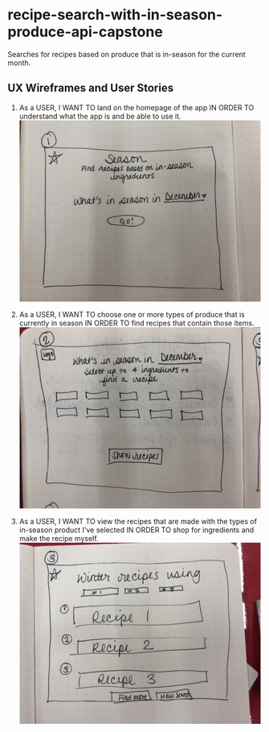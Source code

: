 # recipe-search-with-in-season-produce-api-capstone
Searches for recipes based on produce that is in-season for the current month.

## UX Wireframes and User Stories

1. As a USER, I WANT TO land on the homepage of the app IN ORDER TO understand what the app is and be able to use it. 
![image of wireframe for homepage](https://github.com/melfers/recipe-search-with-in-season-produce-api-capstone/blob/master/img1.jpg)

2. As a USER, I WANT TO choose one or more types of produce that is currently in season IN ORDER TO find recipes that contain those items.
![image of wireframe for page to choose which produce to find recipes for](https://github.com/melfers/recipe-search-with-in-season-produce-api-capstone/blob/master/img2.jpg)

3. As a USER, I WANT TO view the recipes that are made with the types of in-season product I've selected IN ORDER TO shop for ingredients and make the recipe myself. 
![image of wireframe for page to display recipes](https://github.com/melfers/recipe-search-with-in-season-produce-api-capstone/blob/master/img3.jpg)
